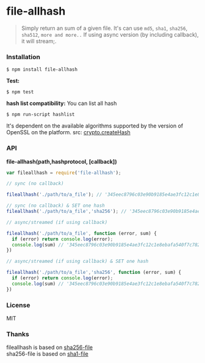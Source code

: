 # file-allhash

> Simply return an sum of a given file. It's can use `md5`, `sha1`, `sha256`, `sha512`, `more and more..`
If using async version (by including callback), it will stream;.

### Installation

```
$ npm install file-allhash
```

__Test:__

```
$ npm test
```

__hash list compatibility:__
You can list all hash
```
$ npm run-script hashlist
```
It's dependent on the available algorithms supported by the version of OpenSSL on the platform.
src: [crypto.createHash](https://nodejs.org/api/crypto.html#crypto_crypto_createhash_algorithm_options)

### API

__file-allhash(path,hashprotocol, [callback])__

```javascript
var fileallhash = require('file-allhash');

// sync (no callback)

fileallhash('./path/to/a_file'); // '345eec8796c03e90b9185e4ae3fc12c1e8ebafa540f7c7821fb5da7a54edc704'

// sync (no callback) & SET one hash
fileallhash('./path/to/a_file','sha256'); // '345eec8796c03e90b9185e4ae3fc12c1e8ebafa540f7c7821fb5da7a54edc704'

// async/streamed (if using callback)

fileallhash('./path/to/a_file', function (error, sum) {
  if (error) return console.log(error);
  console.log(sum) // '345eec8796c03e90b9185e4ae3fc12c1e8ebafa540f7c7821fb5da7a54edc704'
})

// async/streamed (if using callback) & SET one hash

fileallhash('./path/to/a_file','sha256', function (error, sum) {
  if (error) return console.log(error);
  console.log(sum) // '345eec8796c03e90b9185e4ae3fc12c1e8ebafa540f7c7821fb5da7a54edc704'
})
```

### License

MIT  

### Thanks
fileallhash is based on [sha256-file](https://github.com/so-ta/sha256-file)\
sha256-file is based on [sha1-file](https://github.com/roryrjb/sha1-file)
